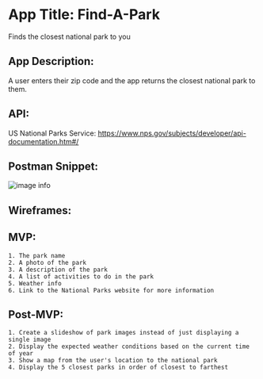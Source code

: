 # App Title: Find-A-Park
Finds the closest national park to you

## App Description: 
A user enters their zip code and the app returns the closest national park to them.

## API: 
US National Parks Service: https://www.nps.gov/subjects/developer/api-documentation.htm#/

## Postman Snippet: 
![image info](/users/alexwarton/desktop/Postman-snippet.png)

## Wireframes: 
[link to wireframe]: https://whimsical.com/find-a-park-N4oUtNMiKhevmnEFcG1gzC

## MVP: 
	1. The park name
	2. A photo of the park 
	3. A description of the park
	4. A list of activities to do in the park
	5. Weather info 
	6. Link to the National Parks website for more information

## Post-MVP:
	1. Create a slideshow of park images instead of just displaying a single image
	2. Display the expected weather conditions based on the current time of year
	3. Show a map from the user's location to the national park
	4. Display the 5 closest parks in order of closest to farthest
